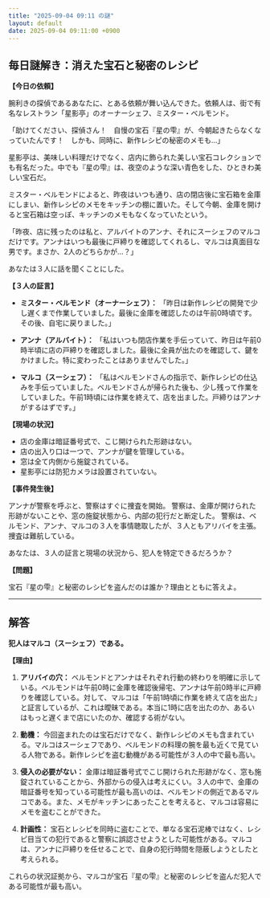 ```yaml
---
title: "2025-09-04 09:11 の謎"
layout: default
date: 2025-09-04 09:11:00 +0900
---
```

## 毎日謎解き：消えた宝石と秘密のレシピ

**【今日の依頼】**

腕利きの探偵であるあなたに、とある依頼が舞い込んできた。依頼人は、街で有名なレストラン「星影亭」のオーナーシェフ、ミスター・ベルモンド。

「助けてください、探偵さん！　自慢の宝石『星の雫』が、今朝起きたらなくなっていたんです！　しかも、同時に、新作レシピの秘密のメモも…」

星影亭は、美味しい料理だけでなく、店内に飾られた美しい宝石コレクションでも有名だった。中でも『星の雫』は、夜空のような深い青色をした、ひときわ美しい宝石だ。

ミスター・ベルモンドによると、昨夜はいつも通り、店の閉店後に宝石箱を金庫にしまい、新作レシピのメモをキッチンの棚に置いた。そして今朝、金庫を開けると宝石箱は空っぽ、キッチンのメモもなくなっていたという。

「昨夜、店に残ったのは私と、アルバイトのアンナ、それにスーシェフのマルコだけです。アンナはいつも最後に戸締りを確認してくれるし、マルコは真面目な男です。まさか、2人のどちらかが…？」

あなたは３人に話を聞くことにした。

**【３人の証言】**

*   **ミスター・ベルモンド（オーナーシェフ）：**
    「昨日は新作レシピの開発で少し遅くまで作業していました。最後に金庫を確認したのは午前0時頃です。その後、自宅に戻りました。」

*   **アンナ（アルバイト）：**
    「私はいつも閉店作業を手伝っていて、昨日は午前0時半頃に店の戸締りを確認しました。最後に全員が出たのを確認して、鍵をかけました。特に変わったことはありませんでした。」

*   **マルコ（スーシェフ）：**
    「私はベルモンドさんの指示で、新作レシピの仕込みを手伝っていました。ベルモンドさんが帰られた後も、少し残って作業をしていました。午前1時頃には作業を終えて、店を出ました。戸締りはアンナがするはずです。」

**【現場の状況】**

*   店の金庫は暗証番号式で、こじ開けられた形跡はない。
*   店の出入り口は一つで、アンナが鍵を管理している。
*   窓は全て内側から施錠されている。
*   星影亭には防犯カメラは設置されていない。

**【事件発生後】**

アンナが警察を呼ぶと、警察はすぐに捜査を開始。
警察は、金庫が開けられた形跡がないことや、窓の施錠状態から、内部の犯行だと断定した。
警察は、ベルモンド、アンナ、マルコの３人を事情聴取したが、３人ともアリバイを主張。捜査は難航している。

あなたは、３人の証言と現場の状況から、犯人を特定できるだろうか？

**【問題】**

宝石『星の雫』と秘密のレシピを盗んだのは誰か？理由とともに答えよ。

---

## 解答

**犯人はマルコ（スーシェフ）である。**

**【理由】**

1.  **アリバイの穴：** ベルモンドとアンナはそれぞれ行動の終わりを明確に示している。ベルモンドは午前0時に金庫を確認後帰宅、アンナは午前0時半に戸締りを確認している。対して、マルコは「午前1時頃に作業を終えて店を出た」と証言しているが、これは曖昧である。本当に1時に店を出たのか、あるいはもっと遅くまで店にいたのか、確認する術がない。

2.  **動機：** 今回盗まれたのは宝石だけでなく、新作レシピのメモも含まれている。マルコはスーシェフであり、ベルモンドの料理の腕を最も近くで見ている人物である。新作レシピを盗む動機がある可能性が３人の中で最も高い。

3.  **侵入の必要がない：** 金庫は暗証番号式でこじ開けられた形跡がなく、窓も施錠されていることから、外部からの侵入は考えにくい。３人の中で、金庫の暗証番号を知っている可能性が最も高いのは、ベルモンドの側近であるマルコである。また、メモがキッチンにあったことを考えると、マルコは容易にメモを盗むことができた。

4.  **計画性：** 宝石とレシピを同時に盗むことで、単なる宝石泥棒ではなく、レシピ目当ての犯行であると警察に誤認させようとした可能性がある。マルコは、アンナに戸締りを任せることで、自身の犯行時間を隠蔽しようとしたと考えられる。

これらの状況証拠から、マルコが宝石『星の雫』と秘密のレシピを盗んだ犯人である可能性が最も高い。
